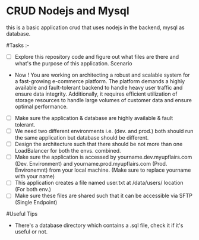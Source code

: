 # CRUD Nodejs and Mysql
this is a basic application crud that uses nodejs in the backend, mysql as database.

#Tasks :- 
- [ ] Explore this repository code and figure out what files are there and what's the purpose of this application.
Scenario
-  Now ! You are working on architecting a robust and scalable system for a fast-growing e-commerce platform. The platform demands a highly available and fault-tolerant backend  to handle heavy user traffic and ensure data integrity. Additionally, it requires efficient utilization of storage resources to handle large volumes of customer data and ensure optimal performance.
- [ ] Make sure the application & database are highly available & fault tolerant.
- [ ] We need two different environments i.e. (dev. and prod.) both should run the same application but database should be different.
- [ ] Design the architecture such that there should be not more than one LoadBalancer for both the envs. combined.
- [ ] Make sure the application is accessed by yourname.dev.myupflairs.com (Dev. Environment) and yourname.prod.myupflairs.com (Prod. Environemnt) from your local machine. (Make sure to replace yourname with your name)
- [ ] This application creates a file named user.txt at /data/users/ location (For both env.)
- [ ] Make sure these files are shared such that it can be accessible via SFTP (Single Endpoint)

#Useful Tips
- There's a database directory which contains a .sql file, check it if it's useful or not.
